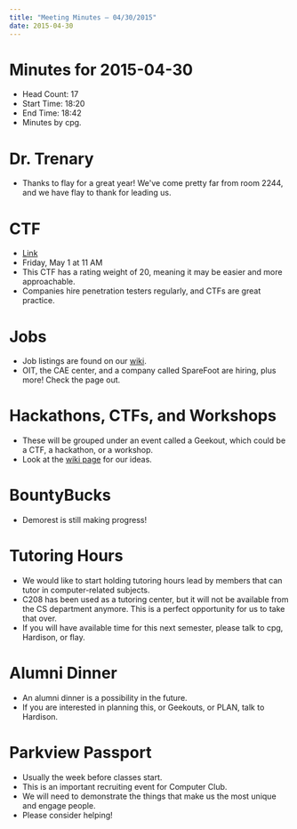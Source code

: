 ```yaml
---
title: "Meeting Minutes – 04/30/2015"
date: 2015-04-30
---
```

# Minutes for 2015-04-30

- Head Count: 17
- Start Time: 18:20
- End Time: 18:42
- Minutes by cpg.

# Dr. Trenary

- Thanks to flay for a great year! We've come pretty far from room 2244, and we have flay to thank for leading us.

# CTF

- [Link](http://2015.volgactf.ru)
- Friday, May 1 at 11 AM
- This CTF has a rating weight of 20, meaning it may be easier and more approachable.
- Companies hire penetration testers regularly, and CTFs are great practice.

# Jobs

- Job listings are found on our [wiki](https://cclub.cs.wmich.edu/wiki/Jobs).
- OIT, the CAE center, and a company called SpareFoot are hiring, plus more! Check the page out.

# Hackathons, CTFs, and Workshops

- These will be grouped under an event called a Geekout, which could be a CTF, a hackathon, or a workshop.
- Look at the [wiki page](https://cclub.cs.wmich.edu/wiki/2015_Hackathon_and_Workshop_Series) for our ideas.

# BountyBucks

- Demorest is still making progress!

# Tutoring Hours

- We would like to start holding tutoring hours lead by members that can tutor in computer-related subjects.
- C208 has been used as a tutoring center, but it will not be available from the CS department anymore. This is a perfect opportunity for us to take that over.
- If you will have available time for this next semester, please talk to cpg, Hardison, or flay.

# Alumni Dinner

- An alumni dinner is a possibility in the future.
- If you are interested in planning this, or Geekouts, or PLAN, talk to Hardison.

# Parkview Passport

- Usually the week before classes start.
- This is an important recruiting event for Computer Club.
- We will need to demonstrate the things that make us the most unique and engage people.
- Please consider helping!
